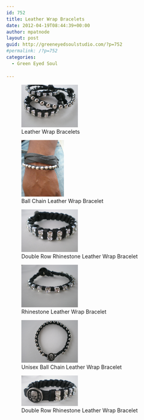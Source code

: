 ```yaml
---
id: 752
title: Leather Wrap Bracelets
date: 2012-04-19T08:44:39+00:00
author: mpatnode
layout: post
guid: http://greeneyedsoulstudio.com/?p=752
#permalink: /?p=752
categories:
  - Green Eyed Soul
  
---
```

<div id='gallery-4' class='gallery galleryid-752 gallery-columns-2 gallery-size-thumbnail'>
  <figure class='gallery-item'> 
  
  <div class='gallery-icon landscape'>
    <a href='/vendor/uploads/2012/04/leatherwrapbracelets-031.jpg'><img width="150" height="113" src="/vendor/uploads/2012/04/leatherwrapbracelets-031.jpg" class="attachment-thumbnail size-thumbnail" alt="" aria-describedby="gallery-4-753" sizes="100vw" /></a>
  </div><figcaption class='wp-caption-text gallery-caption' id='gallery-4-753'> Leather Wrap Bracelets </figcaption></figure><figure class='gallery-item'> 
  
  <div class='gallery-icon portrait'>
    <a href='/vendor/uploads/2012/04/leatherwrapbracelets-039.jpg'><img width="113" height="150" src="/vendor/uploads/2012/04/leatherwrapbracelets-039.jpg" class="attachment-thumbnail size-thumbnail" alt="" aria-describedby="gallery-4-754" sizes="100vw" /></a>
  </div><figcaption class='wp-caption-text gallery-caption' id='gallery-4-754'> Ball Chain Leather Wrap Bracelet </figcaption></figure><figure class='gallery-item'> 
  
  <div class='gallery-icon landscape'>
    <a href='/vendor/uploads/2012/04/leatherwrapbracelets-004.jpg'><img width="150" height="113" src="/vendor/uploads/2012/04/leatherwrapbracelets-004.jpg" class="attachment-thumbnail size-thumbnail" alt="" aria-describedby="gallery-4-755" sizes="100vw" /></a>
  </div><figcaption class='wp-caption-text gallery-caption' id='gallery-4-755'> Double Row Rhinestone Leather Wrap Bracelet </figcaption></figure><figure class='gallery-item'> 
  
  <div class='gallery-icon landscape'>
    <a href='/vendor/uploads/2012/04/leatherwrapbracelets-012.jpg'><img width="150" height="113" src="/vendor/uploads/2012/04/leatherwrapbracelets-012.jpg" class="attachment-thumbnail size-thumbnail" alt="" aria-describedby="gallery-4-756" sizes="100vw" /></a>
  </div><figcaption class='wp-caption-text gallery-caption' id='gallery-4-756'> Rhinestone Leather Wrap Bracelet </figcaption></figure><figure class='gallery-item'> 
  
  <div class='gallery-icon landscape'>
    <a href='/vendor/uploads/2012/04/leatherwrapbracelets-021.jpg'><img width="150" height="113" src="/vendor/uploads/2012/04/leatherwrapbracelets-021.jpg" class="attachment-thumbnail size-thumbnail" alt="" aria-describedby="gallery-4-757" sizes="100vw" /></a>
  </div><figcaption class='wp-caption-text gallery-caption' id='gallery-4-757'> Unisex Ball Chain Leather Wrap Bracelet </figcaption></figure><figure class='gallery-item'> 
  
  <div class='gallery-icon landscape'>
    <a href='/vendor/uploads/2012/04/leatherwrapbracelets-005.jpg'><img width="150" height="81" src="/vendor/uploads/2012/04/leatherwrapbracelets-005.jpg" class="attachment-thumbnail size-thumbnail" alt="" aria-describedby="gallery-4-758" sizes="100vw" /></a>
  </div><figcaption class='wp-caption-text gallery-caption' id='gallery-4-758'> Double Row Rhinestone Leather Wrap Bracelet </figcaption></figure>
</div>